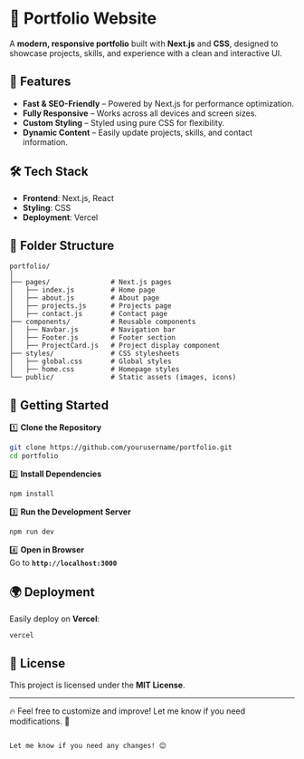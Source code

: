 
# 🚀 Portfolio Website  

A **modern, responsive portfolio** built with **Next.js** and **CSS**, designed to showcase projects, skills, and experience with a clean and interactive UI.  

## 🌟 Features  

- **Fast & SEO-Friendly** – Powered by Next.js for performance optimization.  
- **Fully Responsive** – Works across all devices and screen sizes.  
- **Custom Styling** – Styled using pure CSS for flexibility.  
- **Dynamic Content** – Easily update projects, skills, and contact information.  

## 🛠️ Tech Stack  

- **Frontend**: Next.js, React  
- **Styling**: CSS  
- **Deployment**: Vercel  

## 📂 Folder Structure  

```
portfolio/
│
├── pages/               # Next.js pages
│   ├── index.js         # Home page
│   ├── about.js         # About page
│   ├── projects.js      # Projects page
│   ├── contact.js       # Contact page
├── components/          # Reusable components
│   ├── Navbar.js        # Navigation bar
│   ├── Footer.js        # Footer section
│   ├── ProjectCard.js   # Project display component
├── styles/              # CSS stylesheets
│   ├── global.css       # Global styles
│   ├── home.css         # Homepage styles
└── public/              # Static assets (images, icons)
```

## 🚀 Getting Started  

1️⃣ **Clone the Repository**  
```bash
git clone https://github.com/yourusername/portfolio.git
cd portfolio
```

2️⃣ **Install Dependencies**  
```bash
npm install
```

3️⃣ **Run the Development Server**  
```bash
npm run dev
```

4️⃣ **Open in Browser**  
Go to **`http://localhost:3000`**  

## 🌍 Deployment  

Easily deploy on **Vercel**:  
```bash
vercel
```

## 📜 License  

This project is licensed under the **MIT License**.  

---

🔥 Feel free to customize and improve! Let me know if you need modifications. 🚀  
```  

Let me know if you need any changes! 😊
